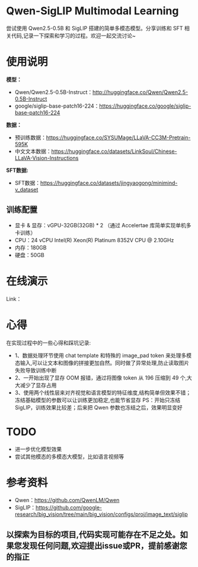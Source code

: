 # Qwen-SigLIP Multimodal Learning
尝试使用 Qwen2.5-0.5B 和 SigLIP 搭建的简单多模态模型。分享训练和 SFT 相关代码,记录一下探索和学习的过程。欢迎一起交流讨论~

# 使用说明
**模型：**
- Qwen/Qwen2.5-0.5B-Instruct：http://huggingface.co/Qwen/Qwen2.5-0.5B-Instruct
- google/siglip-base-patch16-224：https://huggingface.co/google/siglip-base-patch16-224

**数据：**
- 预训练数据：https://huggingface.co/SYSUMage/LLaVA-CC3M-Pretrain-595K
- 中文文本数据：https://huggingface.co/datasets/LinkSoul/Chinese-LLaVA-Vision-Instructions

**SFT数据:**
- SFT数据：https://huggingface.co/datasets/jingyaogong/minimind-v_dataset

## 训练配置
- 显卡 & 显存：vGPU-32GB(32GB) * 2 （通过 Accelertae 库简单实现单机多卡训练）
- CPU：24 vCPU Intel(R) Xeon(R) Platinum 8352V CPU @ 2.10GHz
- 内存：180GB
- 硬盘：50GB

# 在线演示
Link：

# 心得
在实现过程中的一些心得和踩坑记录:
- 1、数据处理环节使用 chat template 和特殊的 image_pad token 来处理多模态输入,可以让文本和图像的拼接更加自然。同时做了异常处理,防止读取图片失败导致训练中断
- 2、一开始出现了显存 OOM 报错，通过将图像 token 从 196 压缩到 49 个,大大减少了显存占用
- 3、使用两个线性层来对齐视觉和语言模型的特征维度,结构简单但效果不错；冻结基础模型的参数可以让训练更加稳定,也能节省显存
    PS：开始只冻结 SigLIP，训练效果比较差；后来把 Qwen 参数也冻结之后，效果明显变好

# TODO
- 进一步优化模型效果
- 尝试其他模态的多模态大模型，比如语言视频等

# 参考资料
- Qwen：https://github.com/QwenLM/Qwen
- SigLIP：https://github.com/google-research/big_vision/tree/main/big_vision/configs/proj/image_text/siglip

## 以探索为目标的项目,代码实现可能存在不足之处。如果您发现任何问题,欢迎提出issue或PR，提前感谢您的指正